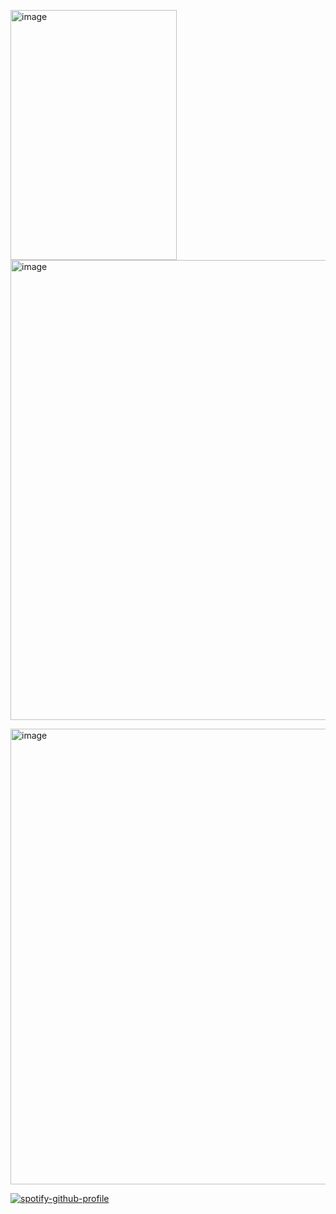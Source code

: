 


<img width="266" height="400" alt="image" src="https://github.com/user-attachments/assets/22b5e9e1-1ea3-4cc0-b472-3c1f6e6f6e74" />     <img width="736" height="736" alt="image" src="https://github.com/user-attachments/assets/5136d8a2-2d5e-4eb1-a77f-79cfed5271e0" /> 

<img width="736" height="729" alt="image" src="https://github.com/user-attachments/assets/adf441c0-6078-4d3f-8804-82e604ae52ee" />





[![spotify-github-profile](https://spotify-github-profile.kittinanx.com/api/view?uid=31newi2imqx6oawnonuoik5iytmi&cover_image=true&theme=novatorem&show_offline=false&background_color=ffffff&interchange=false&profanity=false&bar_color=ffdad8&bar_color_cover=false)](https://github.com/kittinan/spotify-github-profile)
